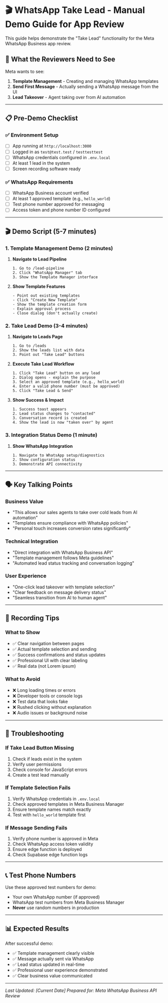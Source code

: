 # 🎬 WhatsApp Take Lead - Manual Demo Guide for App Review

This guide helps demonstrate the "Take Lead" functionality for the Meta WhatsApp Business app review.

## 🎯 What the Reviewers Need to See

Meta wants to see:
1. **Template Management** - Creating and managing WhatsApp templates
2. **Send First Message** - Actually sending a WhatsApp message from the UI
3. **Lead Takeover** - Agent taking over from AI automation

---

## 📋 Pre-Demo Checklist

### ✅ Environment Setup
- [ ] App running at `http://localhost:3000`
- [ ] Logged in as `test@test.test` / `testtesttest`
- [ ] WhatsApp credentials configured in `.env.local`
- [ ] At least 1 lead in the system
- [ ] Screen recording software ready

### ✅ WhatsApp Requirements
- [ ] WhatsApp Business account verified
- [ ] At least 1 approved template (e.g., `hello_world`)
- [ ] Test phone number approved for messaging
- [ ] Access token and phone number ID configured

---

## 🎬 Demo Script (5-7 minutes)

### **1. Template Management Demo (2 minutes)**

1. **Navigate to Lead Pipeline**
   ```
   1. Go to /lead-pipeline
   2. Click "WhatsApp Manager" tab
   3. Show the Template Manager interface
   ```

2. **Show Template Features**
   ```
   - Point out existing templates
   - Click "Create New Template" 
   - Show the template creation form
   - Explain approval process
   - Close dialog (don't actually create)
   ```

### **2. Take Lead Demo (3-4 minutes)**

1. **Navigate to Leads Page**
   ```
   1. Go to /leads
   2. Show the leads list with data
   3. Point out "Take Lead" buttons
   ```

2. **Execute Take Lead Workflow**
   ```
   1. Click "Take Lead" button on any lead
   2. Dialog opens - explain the purpose
   3. Select an approved template (e.g., hello_world)
   4. Enter a valid phone number (must be approved)
   5. Click "Take Lead & Send"
   ```

3. **Show Success & Impact**
   ```
   1. Success toast appears
   2. Lead status changes to "contacted"
   3. Conversation record is created
   4. Show the lead is now "taken over" by agent
   ```

### **3. Integration Status Demo (1 minute)**

1. **Show WhatsApp Integration**
   ```
   1. Navigate to WhatsApp setup/diagnostics
   2. Show configuration status
   3. Demonstrate API connectivity
   ```

---

## 🗣️ Key Talking Points

### **Business Value**
- "This allows our sales agents to take over cold leads from AI automation"
- "Templates ensure compliance with WhatsApp policies"
- "Personal touch increases conversion rates significantly"

### **Technical Integration**
- "Direct integration with WhatsApp Business API"
- "Template management follows Meta guidelines"
- "Automated lead status tracking and conversation logging"

### **User Experience**
- "One-click lead takeover with template selection"
- "Clear feedback on message delivery status"
- "Seamless transition from AI to human agent"

---

## 🎥 Recording Tips

### **What to Show**
- ✅ Clear navigation between pages
- ✅ Actual template selection and sending
- ✅ Success confirmations and status updates
- ✅ Professional UI with clear labeling
- ✅ Real data (not Lorem ipsum)

### **What to Avoid**
- ❌ Long loading times or errors
- ❌ Developer tools or console logs
- ❌ Test data that looks fake
- ❌ Rushed clicking without explanation
- ❌ Audio issues or background noise

---

## 🔧 Troubleshooting

### **If Take Lead Button Missing**
1. Check if leads exist in the system
2. Verify user permissions
3. Check console for JavaScript errors
4. Create a test lead manually

### **If Template Selection Fails**
1. Verify WhatsApp credentials in `.env.local`
2. Check approved templates in Meta Business Manager
3. Ensure template names match exactly
4. Test with `hello_world` template first

### **If Message Sending Fails**
1. Verify phone number is approved in Meta
2. Check WhatsApp access token validity
3. Ensure edge function is deployed
4. Check Supabase edge function logs

---

## 📞 Test Phone Numbers

Use these approved test numbers for demo:
- Your own WhatsApp number (if approved)
- WhatsApp test numbers from Meta Business Manager
- **Never** use random numbers in production

---

## 📊 Expected Results

After successful demo:
- ✅ Template management clearly visible
- ✅ Message actually sent via WhatsApp
- ✅ Lead status updated in real-time
- ✅ Professional user experience demonstrated
- ✅ Clear business value communicated

---

*Last Updated: [Current Date]*
*Prepared for: Meta WhatsApp Business API Review* 
